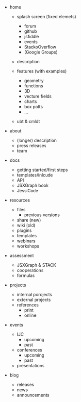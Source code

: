 - home

  - splash screen (fixed elemets)
    - forum
    - github
    - jsfiddle
    - events
    - StackoOverflow
    - (Google Groups)

  - description
  
  - features (with examples)
    - geometry
    - functions
    - 3D
    - vecture fields
    - charts
    - box polts
    - ...
    
  - ubt & cmldt
  
- about

  - (longer) description
  - press releases
  - team
  
- docs
  
  - getting started/first steps
  - templates/inlcude
  - API
  - JSXGraph book
  - JessiCode
    
- resources
  
  - files
    - previous versions
  - share (new)
  - wiki (old)
  - plugins
  - templates
  - webinars
  - workshops
    
- assessment
  - JSXGraph & STACK
  - cooperations
  - formulas

- projects
  
  - internal porojects
  - external projects
  - references
    - print
    - online
      
- events

  - IJC
    - upcoming
    - past
  - conferences
    - upcoming
    - past
  - presentations

- blog

  - releases
  - news
  - announcements
    


